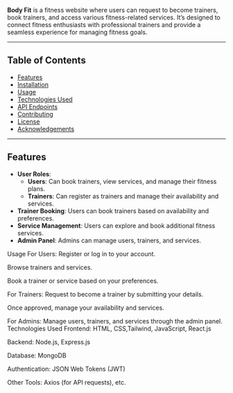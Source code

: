 
**Body Fit** is a fitness website where users can request to become trainers, book trainers, and access various fitness-related services. It’s designed to connect fitness enthusiasts with professional trainers and provide a seamless experience for managing fitness goals.

---

## Table of Contents
- [Features](#features)
- [Installation](#installation)
- [Usage](#usage)
- [Technologies Used](#technologies-used)
- [API Endpoints](#api-endpoints)
- [Contributing](#contributing)
- [License](#license)
- [Acknowledgements](#acknowledgements)

---

## Features
- **User Roles**:
  - **Users**: Can book trainers, view services, and manage their fitness plans.
  - **Trainers**: Can register as trainers and manage their availability and services.
- **Trainer Booking**: Users can book trainers based on availability and preferences.
- **Service Management**: Users can explore and book additional fitness services.
- **Admin Panel**: Admins can manage users, trainers, and services.


Usage
For Users:
Register or log in to your account.

Browse trainers and services.

Book a trainer or service based on your preferences.

For Trainers:
Request to become a trainer by submitting your details.

Once approved, manage your availability and services.

For Admins:
Manage users, trainers, and services through the admin panel.
Technologies Used
Frontend: HTML, CSS,Tailwind, JavaScript, React.js 

Backend: Node.js, Express.js

Database: MongoDB

Authentication: JSON Web Tokens (JWT)

Other Tools: Axios (for API requests), etc.

